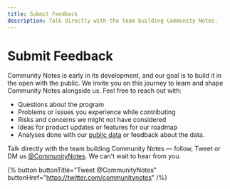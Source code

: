 ```yaml
---
title: Submit Feedback
description: Talk directly with the team building Community Notes.
---
```

# Submit Feedback

Community Notes is early in its development, and our goal is to build it in the open with the public. We invite you on this journey to learn and shape Community Notes alongside us. Feel free to reach out with:

- Questions about the program
- Problems or issues you experience while contributing
- Risks and concerns we might not have considered
- Ideas for product updates or features for our roadmap
- Analyses done with our [public data](../under-the-hood/download-data.md) or feedback about the data.

Talk directly with the team building Community Notes — follow, Tweet or DM us [@CommunityNotes](https://twitter.com/communitynotes). We can't wait to hear from you.

{% button buttonTitle="Tweet @CommunityNotes" buttonHref="https://twitter.com/communitynotes" /%}
